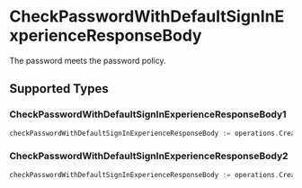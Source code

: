 # CheckPasswordWithDefaultSignInExperienceResponseBody

The password meets the password policy.


## Supported Types

### CheckPasswordWithDefaultSignInExperienceResponseBody1

```go
checkPasswordWithDefaultSignInExperienceResponseBody := operations.CreateCheckPasswordWithDefaultSignInExperienceResponseBodyCheckPasswordWithDefaultSignInExperienceResponseBody1(operations.CheckPasswordWithDefaultSignInExperienceResponseBody1{/* values here */})
```

### CheckPasswordWithDefaultSignInExperienceResponseBody2

```go
checkPasswordWithDefaultSignInExperienceResponseBody := operations.CreateCheckPasswordWithDefaultSignInExperienceResponseBodyCheckPasswordWithDefaultSignInExperienceResponseBody2(operations.CheckPasswordWithDefaultSignInExperienceResponseBody2{/* values here */})
```

